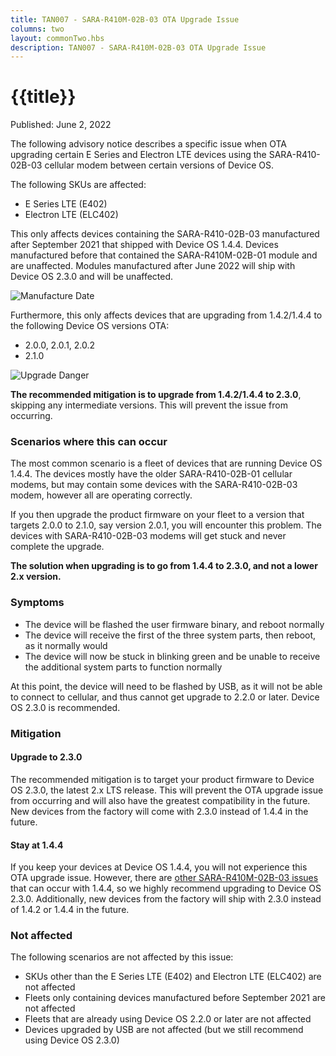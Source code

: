 ```yaml
---
title: TAN007 - SARA-R410M-02B-03 OTA Upgrade Issue
columns: two
layout: commonTwo.hbs
description: TAN007 - SARA-R410M-02B-03 OTA Upgrade Issue
---
```


# {{title}}

Published: June 2, 2022

The following advisory notice describes a specific issue when OTA upgrading certain E Series and Electron LTE devices using the SARA-R410-02B-03 cellular modem between certain versions of Device OS.

The following SKUs are affected:

- E Series LTE (E402)
- Electron LTE (ELC402)

This only affects devices containing the SARA-R410-02B-03 manufactured after September 2021 that shipped with Device OS 1.4.4. Devices manufactured before that contained the SARA-R410M-02B-01 module and are unaffected. Modules manufactured after June 2022 will ship with Device OS 2.3.0 and will be unaffected.

![Manufacture Date](/assets/images/support/manufacture-date.png)

Furthermore, this only affects devices that are upgrading from 1.4.2/1.4.4 to the following Device OS versions OTA:

- 2.0.0, 2.0.1, 2.0.2
- 2.1.0

![Upgrade Danger](/assets/images/support/ota-upgrade.png)

**The recommended mitigation is to upgrade from 1.4.2/1.4.4 to 2.3.0**, skipping any intermediate versions. This will prevent the issue from occurring.

### Scenarios where this can occur

The most common scenario is a fleet of devices that are running Device OS 1.4.4. The devices mostly have the older SARA-R410-02B-01 cellular modems, but may contain some devices with the SARA-R410-02B-03 modem, however all are operating correctly.

If you then upgrade the product firmware on your fleet to a version that targets 2.0.0 to 2.1.0, say version 2.0.1, you will encounter this problem. The devices with SARA-R410-02B-03 modems will get stuck and never complete the upgrade.

**The solution when upgrading is to go from 1.4.4 to 2.3.0, and not a lower 2.x version.**

### Symptoms 

- The device will be flashed the user firmware binary, and reboot normally
- The device will receive the first of the three system parts, then reboot, as it normally would
- The device will now be stuck in blinking green and be unable to receive the additional system parts to function normally

At this point, the device will need to be flashed by USB, as it will not be able to connect to cellular, and thus cannot get upgrade to 2.2.0 or later. Device OS 2.3.0 is recommended.


### Mitigation

#### Upgrade to 2.3.0

The recommended mitigation is to target your product firmware to Device OS 2.3.0, the latest 2.x LTS release. This will prevent the OTA upgrade issue from occurring and will also have the greatest compatibility in the future. New devices from the factory will come with 2.3.0 instead of 1.4.4 in the future.

#### Stay at 1.4.4

If you keep your devices at Device OS 1.4.4, you will not experience this OTA upgrade issue. However, there are [other SARA-R410M-02B-03 issues](/reference/technical-advisory-notices/tan005-sara-r410-02b-03/) that can occur with 1.4.4, so we highly recommend upgrading to Device OS 2.3.0. Additionally, new devices from the factory will ship with 2.3.0 instead of 1.4.2 or 1.4.4 in the future.

### Not affected

The following scenarios are not affected by this issue:

- SKUs other than the E Series LTE (E402) and Electron LTE (ELC402) are not affected
- Fleets only containing devices manufactured before September 2021 are not affected
- Fleets that are already using Device OS 2.2.0 or later are not affected
- Devices upgraded by USB are not affected (but we still recommend using Device OS 2.3.0)


